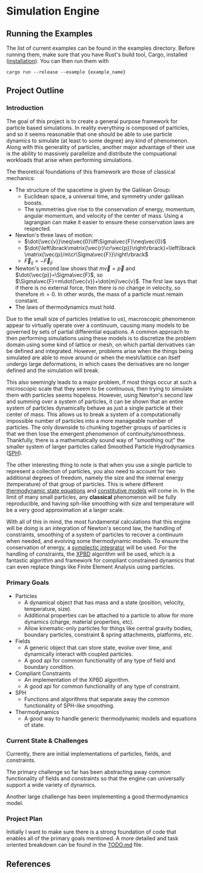 # Simulation Engine

## Running the Examples
The list of current examples can be found in the examples directory. Before running them, make sure that you have Rust's build tool, Cargo, installed ([installation](https://www.rust-lang.org/tools/install)). You can then run them with 
```console
cargo run --release --example {example_name}
```

## Project Outline

### Introduction

The goal of this project is to create a general purpose framework for particle based simulations. In reality everything is composed of particles, and so it seems reasonable that one should be able to use particle dynamics to simulate (at least to some degree) any kind of phenomenon. Along with this generality of particles, another major advantage of their use is the ability to massively parallelize and distribute the compuational workloads that arise when performing simulations.

The theoretical foundations of this framework are those of classical mechanics:
- The structure of the spacetime is given by the Galilean Group:
    - Euclidean space, a universal time, and symmetry under galilean boosts.
    - The symmetries give rise to the conservation of energy, momentum, angular momentum, and velocity of the center of mass. Using a lagrangian can make it easier to ensure these conservation laws are respected.
- Newton's three laws of motion:
    - $\dot{\vec{v}}\neq\vec{0}\iff\Sigma\vec{F}\neq\vec{0}$
    - $\dot{\left\lbrack\matrix{\vec{r}\cr\vec{p}}\right\rbrack}=\left\lbrack\matrix{\vec{p}/m\cr\Sigma\vec{F}}\right\rbrack$
    - $\vec{F} _{ij}=-\vec{F} _{ji}$
- Newton's second law shows that $m\vec{v}=\vec{p}$ and $\dot{\vec{p}}=\Sigma\vec{F}$, so $\Sigma\vec{F}=m\dot{\vec{v}}+\dot{m}\vec{v}$. The first law says that if there is no external force, then there is no change in velocity, so therefore $\dot{m}=0$. In other words, the mass of a particle must remain constant.
- The laws of thermodynamics must hold.

Due to the small size of particles (relative to us), macroscopic phenomenon appear to virtually operate over a continuum, causing many models to be governed by sets of partial differential equations. A common approach to then performing simulations using these models is to discretize the problem domain using some kind of lattice or mesh, on which partial derivatives can be defined and integrated. However, problems arise when the things being simulated are able to move around or when the mesh/lattice can itself undergo large deformations, in which cases the derivatives are no longer defined and the simulation will break.

This also seemingly leads to a major problem, if most things occur at such a microscopic scale that they seem to be continuous, then trying to simulate them with particles seems hopeless. However, using Newton's second law and summing over a system of particles, it can be shown that an entire system of particles dynamically behave as just a single particle at their center of mass. This allows us to break a system of a computationally impossible number of particles into a more manageable number of particles. The only downside to chunking together groups of particles is that we then lose the emergent phenomenon of continuity/smoothness. Thankfully, there is a mathematically sound way of "smoothing out" the smaller system of larger particles called Smoothed Particle Hydrodynamics ([SPH](https://en.wikipedia.org/wiki/Smoothed-particle_hydrodynamics)).

The other interesting thing to note is that when you use a single particle to represent a collection of particles, you also need to account for two additional degrees of freedom, namely the size and the internal energy (temperature) of that group of particles. This is where different [thermodynamic state equations](https://en.wikipedia.org/wiki/Equation_of_state) and [constitutive models](https://en.wikipedia.org/wiki/Constitutive_equation) will come in. In the limit of many small particles, any **classical** phenomenon will be fully reproducible, and having sph-like smoothing with size and temperature will be a very good approximation at a larger scale.

With all of this in mind, the most fundamental calculations that this engine will be doing is an integration of Newton's second law, the handling of constraints, smoothing of a system of particles to recover a continuum when needed, and evolving some thermodynamic models. To ensure the conservation of energy, a [symplectic integrator](https://en.wikipedia.org/wiki/Symplectic_integrator) will be used. For the handling of constraints, the [XPBD](https://doi.org/10.1145/2994258.2994272) algorithm will be used, which is a fantastic algorithm and framework for compliant constrained dynamics that can even replace things like Finite Element Analysis using particles.

### Primary Goals

- Particles
    - A dynamical object that has mass and a state (position, velocity, temperature, size).
    - Additional properties can be attached to a particle to allow for more dynamics (charge, material properties, etc).
    - Allow kinematic-only particles for things like central gravity bodies, boundary particles, constraint & spring attachments, platforms, etc.
- Fields
    - A generic object that can store state, evolve over time, and dynamically interact with coupled particles.
    - A good api for common functionality of any type of field and boundary condition.
- Compliant Constraints
    - An implementation of the XPBD algorithm.
    - A good api for common functionality of any type of constraint.
- SPH
    - Functions and algorithms that separate away the common functionality of SPH-like smoothing.
- Thermodynamics
    - A good way to handle generic thermodynamic models and equations of state.

### Current State & Challenges

Currently, there are initial implementations of particles, fields, and constraints.

The primary challenge so far has been abstracting away common functionality of fields and constraints so that the engine can universally support a wide variety of dynamics.

Another large challenge has been implementing a good thermodynamics model.

### Project Plan

Initially I want to make sure there is a strong foundation of code that enables all of the primary goals mentioned. A more detailed and task oriented breakdown can be found in the [TODO.md](./TODO.md) file.

## References